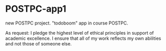 # POSTPC-app1
new POSTPC project.
"todoboom" app in course POSTPC.

As request:
I pledge the highest level of ethical principles in support of academic excellence.
I ensure that all of my work reflects my own abilities and not those of someone else.

